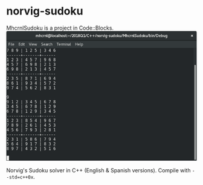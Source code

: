 norvig-sudoku
=============
MhcrnlSudoku is a project in Code::Blocks.
![img](img.png)

Norvig's Sudoku solver in C++ (English & Spanish versions).
Compile with `--std=c++0x`. 
